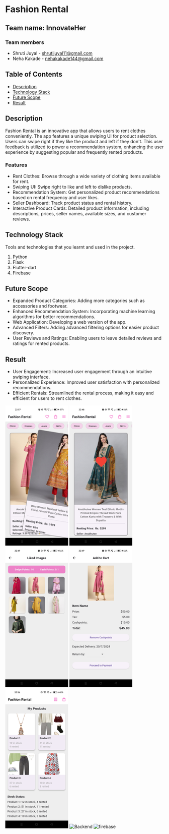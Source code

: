 <!DOCTYPE html>
<html lang="en">
<head>
    <meta charset="UTF-8">
    <meta name="viewport" content="width=device-width, initial-scale=1.0">
</head>
<body>

<h1>Fashion Rental</h1>

<h2>Team name: InnovateHer</h2>

<h3>Team members</h3>
<ul>
    <li>Shruti Juyal - <a href="mailto:shrutijuyal11@gmail.com">shrutijuyal11@gmail.com</a></li>
    <li>Neha Kakade - <a href="mailto:nehakakade144@gmail.com">nehakakade144@gmail.com</a></li>
</ul>

<!-- TABLE OF CONTENTS -->
<h2>Table of Contents</h2>
<ul>
    <li><a href="#description">Description</a></li>
    <li><a href="#technology-stack">Technology Stack</a></li>
    <li><a href="#future-scope">Future Scope</a></li>
    <li><a href="#result">Result</a></li>
</ul>

<h2 id="description">Description</h2>
<p>Fashion Rental is an innovative app that allows users to rent clothes conveniently. The app features a unique swiping UI for product selection. Users can swipe right if they like the product and left if they don't. This user feedback is utilized to power a recommendation system, enhancing the user experience by suggesting popular and frequently rented products.</p>

<h3>Features</h3>
<ul>
    <li>Rent Clothes: Browse through a wide variety of clothing items available for rent.</li>
    <li>Swiping UI: Swipe right to like and left to dislike products.</li>
    <li>Recommendation System: Get personalized product recommendations based on rental frequency and user likes.</li>
    <li>Seller Dashboard: Track product status and rental history.</li>
    <li>Interactive Product Cards: Detailed product information, including descriptions, prices, seller names, available sizes, and customer reviews.</li>
</ul>

<h2 id="technology-stack">Technology Stack</h2>
<p>Tools and technologies that you learnt and used in the project.</p>
<ol>
    <li>Python</li>
    <li>Flask</li>
    <li>Flutter-dart</li>
    <li>Firebase</li>
</ol>

<h2 id="future-scope">Future Scope</h2>
<ul>
    <li>Expanded Product Categories: Adding more categories such as accessories and footwear.</li>
    <li>Enhanced Recommendation System: Incorporating machine learning algorithms for better recommendations.</li>
    <li>Web Application: Developing a web version of the app.</li>
    <li>Advanced Filters: Adding advanced filtering options for easier product discovery.</li>
    <li>User Reviews and Ratings: Enabling users to leave detailed reviews and ratings for rented products.</li>
</ul>

<h2 id="result">Result</h2>
<ul>
    <li>User Engagement: Increased user engagement through an intuitive swiping interface.</li>
    <li>Personalized Experience: Improved user satisfaction with personalized recommendations.</li>
    <li>Efficient Rentals: Streamlined the rental process, making it easy and efficient for users to rent clothes.</li>
</ul>

<img src="https://github.com/NehaKakade14/Myntra/blob/main/Images/swipe1.jpg" alt="Swiping Interface" width="200"/>
<img src="https://github.com/NehaKakade14/Myntra/blob/main/Images/liked.jpg" alt="Liked Items" width="200"/>
<img src="https://github.com/NehaKakade14/Myntra/blob/main/Images/likedpage.jpg" alt="Liked Page" width="200"/>
<img src="https://github.com/NehaKakade14/Myntra/blob/main/Images/cartpage.jpg" alt="Cart Items" width="200"/>
<img src="https://github.com/NehaKakade14/Myntra/blob/main/Images/seller.jpg" alt="Seller" width="200"/>
<img src="https://github.com/NehaKakade14/Myntra/blob/main/Images/backend.jpg" alt="Backend" width="200"/>
<img src="https://github.com/NehaKakade14/Myntra/blob/main/Images/firebase.jpg" alt="firebase" width="200"/>

</body>
</html>
